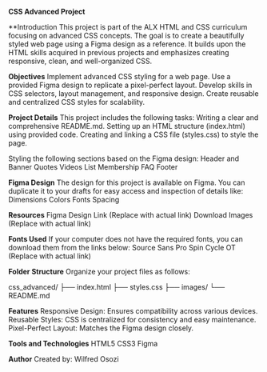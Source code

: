 **CSS Advanced Project**

**Introduction
This project is part of the ALX HTML and CSS curriculum focusing on advanced CSS concepts. The goal is to create a beautifully styled web page using a Figma design as a reference. It builds upon the HTML skills acquired in previous projects and emphasizes creating responsive, clean, and well-organized CSS.

**Objectives**
Implement advanced CSS styling for a web page.
Use a provided Figma design to replicate a pixel-perfect layout.
Develop skills in CSS selectors, layout management, and responsive design.
Create reusable and centralized CSS styles for scalability.

**Project Details**
This project includes the following tasks:
Writing a clear and comprehensive README.md.
Setting up an HTML structure (index.html) using provided code.
Creating and linking a CSS file (styles.css) to style the page.

Styling the following sections based on the Figma design:
Header and Banner
Quotes
Videos List
Membership
FAQ
Footer

**Figma Design**
The design for this project is available on Figma. You can duplicate it to your drafts for easy access and inspection of details like:
Dimensions
Colors
Fonts
Spacing

**Resources**
Figma Design Link (Replace with actual link)
Download Images (Replace with actual link)

**Fonts Used**
If your computer does not have the required fonts, you can download them from the links below:
Source Sans Pro
Spin Cycle OT (Replace with actual link)

**Folder Structure**
Organize your project files as follows:

css_advanced/
├── index.html
├── styles.css
├── images/
└── README.md

**Features**
Responsive Design: Ensures compatibility across various devices.
Reusable Styles: CSS is centralized for consistency and easy maintenance.
Pixel-Perfect Layout: Matches the Figma design closely.

**Tools and Technologies**
HTML5
CSS3
Figma

**Author**
Created by: Wilfred Osozi
